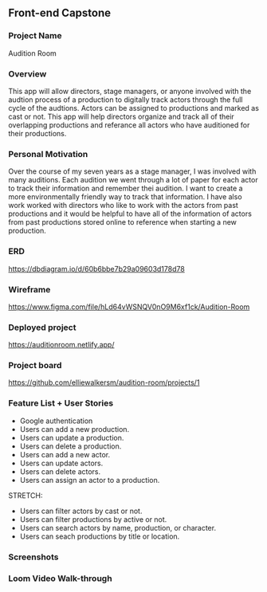 ## Front-end Capstone
### Project Name
Audition Room
### Overview
This app will allow directors, stage managers, or anyone involved with the audtion process of a production to digitally track actors through the full cycle of the audtions. Actors can be assigned to productions and marked as cast or not. This app will help directors organize and track all of their overlapping productions and referance all actors who have auditioned for their productions.
### Personal Motivation
Over the course of my seven years as a stage manager, I was involved with many auditions. Each audition we went through a lot of paper for each actor to track their information and remember thei audition. I want to create a more environmentally friendly way to track that information. I have also work worked with directors who like to work with the actors from past productions and it would be helpful to have all of the information of actors from past productions stored online to reference when starting a new production.
### ERD
https://dbdiagram.io/d/60b6bbe7b29a09603d178d78
### Wireframe
https://www.figma.com/file/hLd64vWSNQV0nO9M6xf1ck/Audition-Room
### Deployed project
https://auditionroom.netlify.app/
### Project board
https://github.com/elliewalkersm/audition-room/projects/1
### Feature List + User Stories
- Google authentication
- Users can add a new production.
- Users can update a production.
- Users can delete a production.
- Users can add a new actor.
- Users can update actors.
- Users can delete actors.
- Users can assign an actor to a production.

STRETCH:
- Users can filter actors by cast or not.
- Users can filter productions by active or not.
- Users can search actors by name, production, or character.
- Users can seach productions by title or location.

### Screenshots
### Loom Video Walk-through
